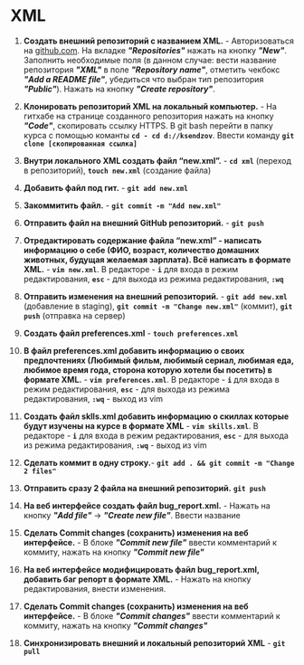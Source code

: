 # XML

 1. **Создать внешний репозиторий c названием XML.** - Авторизоваться на [github.com](https://github.com). На вкладке ***"Repositories"*** нажать на кнопку ***"New"***. Заполнить необходимые поля (в данном случае: вести название репозитория ***"XML"*** в поле ***"Repository name"***, отметить чекбокс ***"Add a README file"***, убедиться что выбран тип репозитория ***"Public"***). Нажать на кнопку ***"Create repository"***.
 
 22. **Клонировать репозиторий XML на локальный компьютер.** - На гитхабе на странице созданного репозитория нажать на кнопку ***"Code"***, скопировать ссылку HTTPS. В git bash перейти в папку курса с помощью команты **`cd - cd d://ksendzov`**. Ввести команду **`git clone [скопированная ссылка]`**
 23. **Внутри локального XML создать файл “new.xml”.** - **`cd xml`** (переход в репозиторий), **`touch new.xml`** (создание файла)
 24. **Добавить файл под гит.** - **`git add new.xml`**
 25. **Закоммитить файл.** - **`git commit -m "Add new.xml"`**
 26. **Отправить файл на внешний GitHub репозиторий.** - **`git push`**
 27. **Отредактировать содержание файла “new.xml” - написать информацию о себе (ФИО, возраст, количество домашних животных, будущая желаемая зарплата). Всё написать в формате XML.** - **`vim new.xml`**. В редакторе - **`i`** для входа в режим редактирования, **`esc`** - для выхода из режима редактирования, **`:wq`**
 28. **Отправить изменения на внешний репозиторий.** - **`git add new.xml`** (добавление в staging), **`git commit -m "Change new.xml"`** (коммит), **`git push`** (отправка на сервер)
 29. **Создать файл preferences.xml** - **`touch preferences.xml`** 
 30. **В файл preferences.xml добавить информацию о своих предпочтениях (Любимый фильм, любимый сериал, любимая еда, любимое время года, сторона которую хотели бы посетить) в формате XML.** - **`vim preferences.xml`**. В редакторе - **`i`** для входа в режим редактирования, **`esc`** - для выхода из режима редактирования, **`:wq`** - выход из vim
 31. **Создать файл sklls.xml добавить информацию о скиллах которые будут изучены на курсе в формате XML** - **`vim skills.xml`**. В редакторе - **`i`** для входа в режим редактирования, **`esc`** - для выхода из режима редактирования, **`:wq`** - выход из vim
 32. **Сделать коммит в одну строку.**- **`git add . && git commit -m "Change 2 files"`**
 33. **Отправить сразу 2 файла на внешний репозиторий.** **`git push`**
 34. **На веб интерфейсе создать файл bug_report.xml.** - Нажать на кнопку ***"Add file"*** -> ***"Create new file"***. Ввести название
 35. **Сделать Commit changes (сохранить) изменения на веб интерфейсе.** - В блоке ***"Commit new file"*** ввести комментарий к коммиту, нажать на кнопку ***"Commit new file"***
 36. **На веб интерфейсе модифицировать файл bug_report.xml, добавить баг репорт в формате XML.** - Нажать на кнопку редактирования, внести изменения.
 37. **Сделать Commit changes (сохранить) изменения на веб интерфейсе.** - В блоке ***"Commit changes"*** ввести комментарий к коммиту, нажать на кнопку ***"Commit changes"***
 38. **Синхронизировать внешний и локальный репозиторий XML** - **`git pull`**
